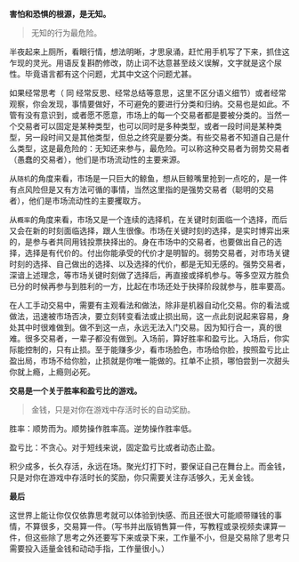 **害怕和恐惧的根源，是无知。**

> 无知的行为最危险。

半夜起来上厕所，看眼行情，想法明晰，才思泉涌，赶忙用手机写了下来，抓住这乍现的灵光。用语反复斟酌修改，防止词不达意甚至歧义误解，文字就是这个尿性。毕竟语言都有这个问题，尤其中文这个问题尤甚。

如果经常思考（ 同 经常反思、经常总结等意思，这里不区分语义细节）或者经常观察，你会发现，事情要做好，不可避免的要进行分类和归纳。交易也是如此。不管有没有意识到，或者愿不愿意，市场上的每一个交易者都是要被分类的。当然一个交易者可以固定是某种类型，也可以同时是多种类型，或者一段时间是某种类型，另一段时间又是其他类型，但总之终究是要分类。有些交易者不知道自己是什么类型，这是最危险的：无知还来参与，最危险。可以称这种交易者为弱势交易者（愚蠢的交易者），他们是市场流动性的主要来源。

从`随机`的角度来看，市场是一只巨大的鲸鱼，想从巨鲸嘴里抢到一点吃的，是一件有点风险但是又有方法可循的事情，当然这里指的是强势交易者（聪明的交易者），他们是市场流动性的主要攫取方。

从`概率`的角度来看，市场又是一个连续的选择机，在关键时刻面临一个选择，而后又会在新的时刻面临选择，跟人生很像。市场在关键时刻的选择，是实时博弈出来的，是参与者共同用钱投票抉择出的。身在市场中的交易者，也要做出自己的选择，选择是有代价的。付出你能承受的代价才是明智的。弱势交易者，对市场关键时刻的选择、自己做出的选择、以及选择的代价，都是无知无感的。强势交易者，深谙上述理念，等市场关键时刻做了选择后，再直接或择机参与。等多空双方胜负已分的时候再参与到胜利的一方，比起在市场还处于抉择阶段就参与，胜率要高。

在人工手动交易中，需要有主观看法和做法，除非是机器自动化交易。你的看法或做法，迅速被市场否决，要立刻转变看法或止损出局，这一点此刻说起来容易，身处其中时很难做到。做不到这一点，永远无法入门交易。因为知行合一，真的很难。很多交易者，一辈子都没有做到。入场前，算好胜率和盈亏比。入场后，你实际能控制的，只有止损。至于能赚多少，看市场脸色，市场给你脸，按照盈亏比止盈出局，市场不给你脸，止损就是你唯一能做的。扛单不止损，哪怕尝到一次甜头你就上瘾，上瘾则必死。



**交易是一个关于胜率和盈亏比的游戏。**

> 金钱，只是对你在游戏中存活时长的自动奖励。

胜率：顺势而为。顺势操作胜率高。逆势操作胜率低。

盈亏比：不贪心。对于短线来说，固定盈亏比或者动态止盈。

积少成多，长久存活，永远在场。聚光灯打下时，要保证自己在舞台上。而金钱，只是对你在游戏中存活时长的奖励，你只需要关注存活够久，无关金钱。



**最后**

这世界上能让你仅仅依靠思考就可以体验到快感、而且还很大可能顺带赚钱的事情，不算很多，交易算一件。（写书并出版销售算一件，写教程或录视频卖课算一件，但这些除了思考之外还要写下来或录下来，工作量不小，但是交易除了思考只需要投入适量金钱和动动手指，工作量很小。）